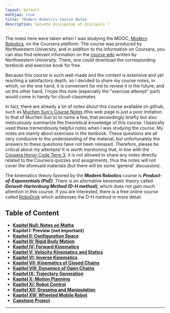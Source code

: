 ```yaml
---
layout: default
mathjax: true
title: 'Modern Robotics Course Notes'
description: Salvete discipulae et discipuli !
---
```

The notes here were taken when I was studying the MOOC, [Modern Robotics](https://www.coursera.org/specializations/modernrobotics), on the Coursera platform. The course was produced by Northwestern University, and in addition to the information on Coursera, you can also find relevant information on the [course wiki](http://hades.mech.northwestern.edu/index.php/Modern_Robotics) written by Northwestern University. There, one could download the corresponding textbook and exercise book for free. 

Because this course is such well-made and the content is extensive and yet reaching a satisfactory depth, so I decided to share my course notes, in which, on the one hand, it is convenient for me to review it in the future; and on the other hand, I hope this note (especially the "exercise attempt" part) would come in handy for cloud-classmates. 

In fact, there are already a lot of notes about this course available on github, such as [Muchen Sun's Course Notes](https://muchensun.github.io/ModernRoboticsCourseNotes/index.html) (this web page is just a poor imitation to that of Muchen Sun's) to name a few, that exceedingly briefly but also meticulously summarize the theoretical knowledge of this course. I basically used these tremendously helpful notes when I was studying the course. My notes are mainly about exercises in the textbook. These questions are all very conducive to the understanding of the material, but unfortunately the answers to these questions have not been released. Therefore, please be critical about my attempts! It is worth mentioning that, in line with the [Cousera Honor Code Term 3](https://learner.coursera.help/hc/en-us/articles/209818863-Coursera-Honor-Code), it is not allowed to share any notes directly related to the Coursera quizzes and assignments, thus the notes will not cover the aforesaid materials (but there will be some 'general' discussion).

The kinematics theory favored by the **Modern Robotics**  course is _**Product-of-Exponentials (PoE)**_. There is an alternative kenematic theory called _**Denavit-Hartenburg Method (D-H method)**_, which does not gain much attention in this course. If you are interested, there is a free online course called [RoboGrok](http://robogrok.com/) which addresses the D-H method in more detail. 

## **Table of Content**

* [**Kapitel Null:  Notes on Maths**](Kap0.html)
* **Kapitel I:      Preview (not important)**
* [**Kapitel II:    Configuration Space**](KapII.html)
* [**Kapitel III:   Rigid Body Motion**](KapIII.html)
* [**Kapitel IV:    Forward Kinematics**](KapIV.html)
* [**Kapitel V:     Velocity Kinematics and Statics**](KapV.html)
* [**Kapitel VI:    Inverse Kinematics**](KapVI.html)
* [**Kapitel VII:   Kinematics of Closed Chains**](KapVII.html)
* [**Kapitel VIII:  Dynamics of Open Chains**](KapVIII.html)
* [**Kapitel IX:    Trajectory Generation**](KapIX.html)
* [**Kapitel X:     Motion Planning**](KapX.html)
* [**Kapitel XI:    Robot Control**](KapXI.html)
* [**Kapitel XII:   Grasping and Manipulation**](KapXII.html)
* [**Kapitel XIII:  Wheeled Mobile Robot**](KapXIII.html)
* [**Capstone Project**](Capstone.html)

***
